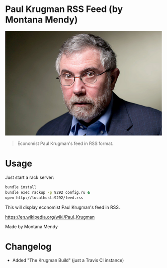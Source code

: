 # Paul Krugman RSS Feed (by Montana Mendy)
![Krugman](krugman.jpg)
>Economist Paul Krugman's feed in RSS format.

# Usage 

Just start a rack server: 

```bash
bundle install
bundle exec rackup -p 9292 config.ru &
open http://localhost:9292/feed.rss
``` 

This will display economist Paul Krugman's feed in RSS. 

https://en.wikipedia.org/wiki/Paul_Krugman

Made by Montana Mendy


# Changelog 

* Added "The Krugman Build" (just a Travis CI instance) 
